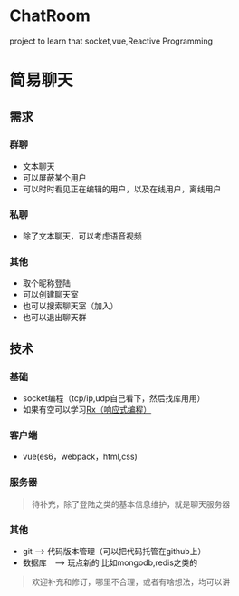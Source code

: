 # ChatRoom
project to learn that socket,vue,Reactive Programming
# 简易聊天
## 需求
### 群聊
- 文本聊天
- 可以屏蔽某个用户
- 可以时时看见正在编辑的用户，以及在线用户，离线用户
### 私聊
- 除了文本聊天，可以考虑语音视频
### 其他
- 取个昵称登陆
- 可以创建聊天室
- 也可以搜索聊天室（加入）
- 也可以退出聊天群
## 技术
### 基础
- socket编程（tcp/ip,udp自己看下，然后找库用用）
- 如果有空可以学习[Rx（响应式编程）](http://reactivex.io/languages.html)
### 客户端
- vue(es6，webpack，html,css)
### 服务器
> 待补充，除了登陆之类的基本信息维护，就是聊天服务器
### 其他
- git --> 代码版本管理（可以把代码托管在github上）
- 数据库　--> 玩点新的 比如mongodb,redis之类的

> 欢迎补充和修订，哪里不合理，或者有啥想法，均可以讲
